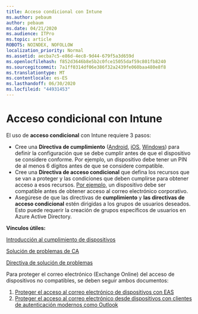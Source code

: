```yaml
---
title: Acceso condicional con Intune
ms.author: pebaum
author: pebaum
ms.date: 04/21/2020
ms.audience: ITPro
ms.topic: article
ROBOTS: NOINDEX, NOFOLLOW
localization_priority: Normal
ms.assetid: aecba7c5-e86d-4ec8-9d44-679f5a3d659d
ms.openlocfilehash: f852d3646b8e5b2c0fce15055daf59c801fb8240
ms.sourcegitcommit: 7a1ff0314df06e386f32a2439fe060baa480e8f8
ms.translationtype: MT
ms.contentlocale: es-ES
ms.lasthandoff: 06/30/2020
ms.locfileid: "44931453"
---
```

# <a name="conditional-access-with-intune"></a>Acceso condicional con Intune

El uso de **acceso condicional** con Intune requiere 3 pasos:

- Cree una **Directiva de cumplimiento** ([Android](https://docs.microsoft.com/intune/compliance-policy-create-android), [iOS](https://docs.microsoft.com/intune/compliance-policy-create-ios), [Windows](https://docs.microsoft.com//intune/compliance-policy-create-windows)) para definir la configuración que se debe cumplir antes de que el dispositivo se considere conforme. Por ejemplo, un dispositivo debe tener un PIN de al menos 6 dígitos antes de que se considere compatible.
- Cree una **Directiva de acceso condicional** que defina los recursos que se van a proteger y las condiciones que deben cumplirse para obtener acceso a esos recursos.  [Por ejemplo,](https://docs.microsoft.com/intune/tutorial-protect-email-on-unmanaged-devices#create-conditional-access-policies) un dispositivo debe ser compatible antes de obtener acceso al correo electrónico corporativo.
- Asegúrese de que las directivas de **cumplimiento** y **las directivas de acceso condicional** estén dirigidas a los grupos de usuarios deseados. Esto puede requerir la creación de grupos específicos de usuarios en Azure Active Directory.

**Vínculos útiles:**

[Introducción al cumplimiento de dispositivos](https://docs.microsoft.com/intune/device-compliance-get-started)

[Solución de problemas de CA](https://docs.microsoft.com/intune/troubleshoot-conditional-access)

[Directiva de solución de problemas](https://docs.microsoft.com/intune/troubleshoot-policies-in-microsoft-intune)

Para proteger el correo electrónico (Exchange Online) del acceso de dispositivos no compatibles, se deben seguir ambos documentos:

1. [Proteger el acceso al correo electrónico de dispositivos con EAS](https://docs.microsoft.com/intune/tutorial-protect-email-on-unmanaged-devices)
2. [Proteger el acceso al correo electrónico desde dispositivos con clientes de autenticación modernos como Outlook](https://docs.microsoft.com/intune/tutorial-protect-email-on-enrolled-devices)